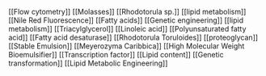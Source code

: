 [[Flow cytometry]]
[[Molasses]]
[[Rhodotorula sp.]]
[[lipid metabolism]]
[[Nile Red Fluorescence]]
[[Fatty acids]]
[[Genetic engineering]]
[[lipid metabolism]]
[[Triacylglycerol]]
[[Linoleic acid]]
[[Polyunsaturated fatty acid]]
[[Fatty acid desaturase]]
[[Rhodotorula Toruloides]]
[[proteoglycan]]
[[Stable Emulsion]]
[[Meyerozyma Caribbica]]
[[High Molecular Weight Bioemulsifier]]
[[Transcription factor]]
[[Lipid content]]
[[Genetic transformation]]
[[Lipid Metabolic Engineering]]
